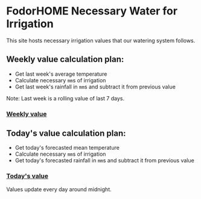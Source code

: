 # FodorHOME Necessary Water for Irrigation

This site hosts necessary irrigation values that our watering system follows.

## Weekly value calculation plan:
 - Get last week's average temperature
 - Calculate necessary `mm`s of irrigation
 - Get last week's rainfall in `mm`s and subtract it from previous value

Note: Last week is a rolling value of last 7 days.
### [Weekly value](lastweek.txt)

## Today's value calculation plan:
 - Get today's forecasted mean temperature
 - Calculate necessary `mm`s of irrigation
 - Get today's forecasted rainfall in `mm`s and subtract it from previous value

### [Today's value](today.txt)

Values update every day around midnight.
